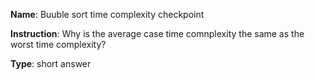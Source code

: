 **Name**: Buuble sort time complexity checkpoint

**Instruction**: Why is the average case time comnplexity the same as the worst time complexity?

**Type**: short answer